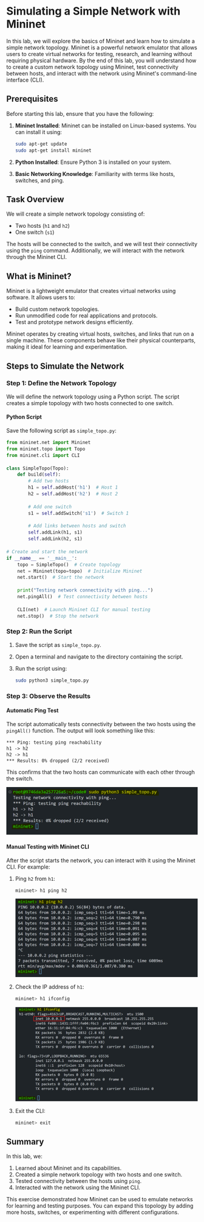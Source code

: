 # Simulating a Simple Network with Mininet

In this lab, we will explore the basics of Mininet and learn how to simulate a simple network topology. Mininet is a powerful network emulator that allows users to create virtual networks for testing, research, and learning without requiring physical hardware. By the end of this lab, you will understand how to create a custom network topology using Mininet, test connectivity between hosts, and interact with the network using Mininet's command-line interface (CLI).

## Prerequisites

Before starting this lab, ensure that you have the following:

1. **Mininet Installed**: Mininet can be installed on Linux-based systems. You can install it using:

   ```bash
   sudo apt-get update
   sudo apt-get install mininet
   ```
2. **Python Installed**: Ensure Python 3 is installed on your system.
3. **Basic Networking Knowledge**: Familiarity with terms like hosts, switches, and ping.

## Task Overview

We will create a simple network topology consisting of:

- Two hosts (`h1` and `h2`)
- One switch (`s1`)

The hosts will be connected to the switch, and we will test their connectivity using the `ping` command. Additionally, we will interact with the network through the Mininet CLI.

## What is Mininet?

Mininet is a lightweight emulator that creates virtual networks using software. It allows users to:
- Build custom network topologies.
- Run unmodified code for real applications and protocols.
- Test and prototype network designs efficiently.

Mininet operates by creating virtual hosts, switches, and links that run on a single machine. These components behave like their physical counterparts, making it ideal for learning and experimentation.

## Steps to Simulate the Network

### Step 1: Define the Network Topology

We will define the network topology using a Python script. The script creates a simple topology with two hosts connected to one switch.

#### Python Script
Save the following script as `simple_topo.py`:

```python
from mininet.net import Mininet
from mininet.topo import Topo
from mininet.cli import CLI

class SimpleTopo(Topo):
    def build(self):
        # Add two hosts
        h1 = self.addHost('h1')  # Host 1
        h2 = self.addHost('h2')  # Host 2
        
        # Add one switch
        s1 = self.addSwitch('s1')  # Switch 1
        
        # Add links between hosts and switch
        self.addLink(h1, s1)
        self.addLink(h2, s1)

# Create and start the network
if __name__ == '__main__':
    topo = SimpleTopo()  # Create topology
    net = Mininet(topo=topo)  # Initialize Mininet
    net.start()  # Start the network
    
    print("Testing network connectivity with ping...")
    net.pingAll()  # Test connectivity between hosts
    
    CLI(net)  # Launch Mininet CLI for manual testing
    net.stop()  # Stop the network
```

### Step 2: Run the Script

1. Save the script as `simple_topo.py`.
2. Open a terminal and navigate to the directory containing the script.
3. Run the script using:

   ```bash
   sudo python3 simple_topo.py
   ```

### Step 3: Observe the Results

#### Automatic Ping Test

The script automatically tests connectivity between the two hosts using the `pingAll()` function. The output will look something like this:

```
*** Ping: testing ping reachability
h1 -> h2
h2 -> h1
*** Results: 0% dropped (2/2 received)
```

This confirms that the two hosts can communicate with each other through the switch.

![alt text](./images/image.png)

#### Manual Testing with Mininet CLI

After the script starts the network, you can interact with it using the Mininet CLI. For example:

1. Ping `h2` from `h1`:

   ```bash
   mininet> h1 ping h2
   ```

   ![alt text](./images/image-1.png)

2. Check the IP address of `h1`:

   ```bash
   mininet> h1 ifconfig
   ```

   ![alt text](./images/image-2.png)

3. Exit the CLI:

   ```bash
   mininet> exit
   ```

## Summary

In this lab, we:
1. Learned about Mininet and its capabilities.
2. Created a simple network topology with two hosts and one switch.
3. Tested connectivity between the hosts using `ping`.
4. Interacted with the network using the Mininet CLI.

This exercise demonstrated how Mininet can be used to emulate networks for learning and testing purposes. You can expand this topology by adding more hosts, switches, or experimenting with different configurations.

